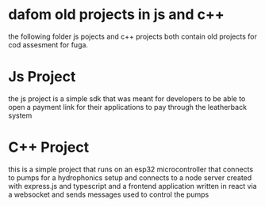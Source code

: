 # dafom old projects in js and c++
the following folder js pojects and c++ projects both contain old projects for cod assesment for fuga.
# Js Project
the js project is a simple sdk that was meant for developers to be able to open a payment link for their applications to pay through the leatherback system
# C++ Project
this is a simple project that runs on an esp32 microcontroller that connects to pumps for a hydrophonics setup and connects to a node server created with express.js and typescript and a frontend application written in react via a websocket and sends messages used to control the pumps 
